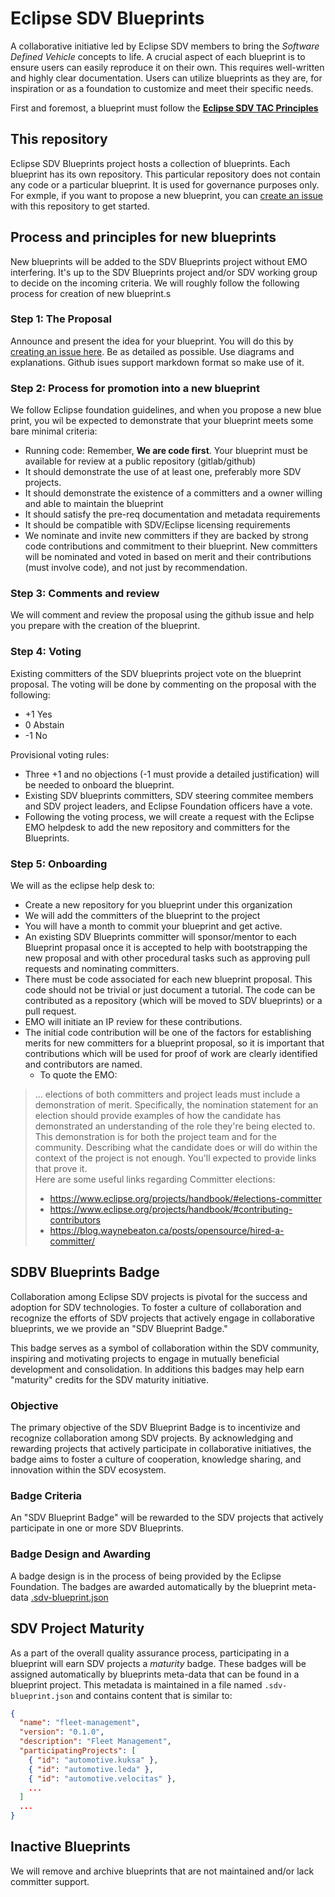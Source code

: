 
# Eclipse SDV Blueprints

A collaborative initiative led by Eclipse SDV members to bring the *Software Defined Vehicle* concepts to life. A crucial aspect of each blueprint is to ensure users can easily reproduce it on their own. This requires well-written and highly clear documentation. Users can utilize blueprints as they are, for inspiration or as a foundation to customize and meet their specific needs.

First and foremost, a blueprint must follow the [**Eclipse SDV TAC Principles**](./assets/sdv-tac-principles.md)

## This repository

Eclipse SDV Blueprints project hosts a collection of blueprints. Each blueprint has its own repository.  This particular repository does not contain any code or a particular blueprint.  It is used for governance purposes only. For exmple, if you want to propose a new blueprint, you can [create an issue](https://github.com/eclipse-sdv-blueprints/blueprints/issues)  with this repository to get started.

## Process and principles for new blueprints

New blueprints will be added to the SDV Blueprints project without EMO interfering. It's up to the SDV Blueprints project and/or SDV working group to decide on the incoming criteria.  We will roughly follow the following process for creation of new blueprint.s

### Step 1: The Proposal

Announce and present the idea for your blueprint.  You will do this by [creating an issue here](https://github.com/eclipse-sdv-blueprints/blueprints/issues).  Be as detailed as possible. Use diagrams and explanations.  Github isues support markdown format so make use of it.

###  Step 2: Process for promotion into a new blueprint

We follow Eclipse foundation guidelines, and when you propose a new blue print, you wil be expected to demonstrate that your blueprint meets some bare minimal criteria:
* Running code: Remember, **We are code first**. Your blueprint must be available for review at a public repository (gitlab/github)
* It should demonstrate the use of at least one, preferably more SDV projects.
* It should demonstrate the existence of a committers and a owner willing and able to maintain the blueprint
* It should satisfy the pre-req documentation and metadata requirements
* It should be compatible with SDV/Eclipse licensing requirements
* We nominate and invite new committers if they are backed by strong code contributions and commitment to their blueprint. New committers will be nominated and voted in based on merit and their contributions  (must involve code), and not just by recommendation.
### Step 3: Comments and review

We will comment and review the proposal using the github issue and help you prepare with the creation of the blueprint.

### Step 4: Voting

Existing committers of the SDV blueprints project vote on the blueprint proposal. The voting will be done by commenting on the proposal with the following:

  * +1 Yes
  *  0 Abstain
  * -1 No

Provisional voting rules: 
   * Three +1 and no objections (-1 must provide a detailed justification) will be needed to onboard the blueprint.
   * Existing SDV blueprints committers, SDV steering commitee members and SDV project leaders, and Eclipse Foundation officers have a vote.
   * Following the voting process, we will create a request with the Eclipse EMO helpdesk to add the new repository and committers for the Blueprints.

### Step 5: Onboarding

We will as the eclipse help desk to:
 * Create a new repository for you blueprint under this organization
 * We will add the committers of the blueprint to the project
 * You will have a month to commit your blueprint and get active.
 * An existing SDV Blueprints committer will sponsor/mentor to each Blueprint propasal once it is accepted to help with bootstrapping the new proposal and with other procedural tasks such as approving pull requests and nominating committers.
 * There must be code associated for each new blueprint proposal.  This code should not be trivial or just document a tutorial.  The code can be contributed as a repository (which will be moved to SDV blueprints) or a pull request.
 * EMO will initiate an IP review for these contributions.
 * The initial code contribution will be one of the factors for establishing merits for new committers for a blueprint proposal, so it is important that contributions which will be used for proof of work are clearly identified and contributors are named.
   * To quote the EMO:

> ... elections of both committers and project leads must include a demonstration of merit. Specifically, the nomination statement for an election should provide examples of how the candidate has demonstrated an understanding of the role they're being elected to. This demonstration is for both the project team and for the community.
>    Describing what the candidate does or will do within the context of the project is not enough. You'll expected to provide links that prove it.  
>    Here are some useful links regarding Committer elections: 
>    - https://www.eclipse.org/projects/handbook/#elections-committer
>    - https://www.eclipse.org/projects/handbook/#contributing-contributors
>    - https://blog.waynebeaton.ca/posts/opensource/hired-a-committer/

## SDBV Blueprints Badge
Collaboration among Eclipse SDV projects is pivotal for the success and adoption for SDV technologies. To foster a culture of collaboration and recognize the efforts of SDV projects that actively engage in collaborative blueprints, we we provide an "SDV Blueprint Badge."

This badge serves as a symbol of collaboration within the SDV community, inspiring and motivating projects to engage in mutually beneficial development and consolidation. In additions this badges may help earn "maturity" credits for the SDV maturity initiative.

### Objective
The primary objective of the SDV Blueprint Badge is to incentivize and recognize collaboration among SDV projects. By acknowledging and rewarding projects that actively participate in collaborative initiatives, the badge aims to foster a culture of cooperation, knowledge sharing, and innovation within the SDV ecosystem.

### Badge Criteria
An "SDV Blueprint Badge" will be rewarded to the SDV projects that actively participate in one or more SDV Blueprints.

### Badge Design and Awarding
A badge design is in the process of being provided by the Eclipse Foundation.  The badges are awarded automatically by the blueprint meta-data [.sdv-blueprint.json]()

## SDV Project Maturity

As a part of the overall quality assurance process, participating in a blueprint will earn SDV projects a *maturity* badge.  These badges will be assigned automatically by blueprints meta-data that can be found in a blueprint project.  This metadata is maintained in a file named `.sdv-blueprint.json` and contains content that is similar to:

```json
{
  "name": "fleet-management",
  "version": "0.1.0",
  "description": "Fleet Management",
  "participatingProjects": [
    { "id": "automotive.kuksa" },
    { "id": "automotive.leda" },
    { "id": "automotive.velocitas" },
    ...
  ]
  ...
}

```


## Inactive Blueprints

We will remove and archive blueprints that are not maintained and/or lack committer support.
